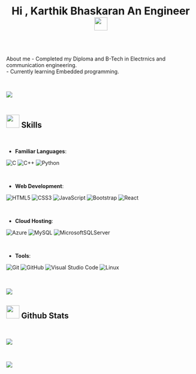 <h1 align="center">
   <b>Hi , Karthik Bhaskaran </b>
   <b>An Engineer </b>
   <img
     src="https://media.giphy.com/media/hvRJCLFzcasrR4ia7z/giphy.gif"
     width="35"
   />
 </h1>
 <br>
 
 
 <p>
    <br> About me <h/>
    - Completed my Diploma and B-Tech in Electrnics and communication engineering. </br>
    - Currently learning Embedded programming. </br>
 </p>
 <br>
 
 
 <img src="https://user-images.githubusercontent.com/73097560/115834477-dbab4500-a447-11eb-908a-139a6edaec5c.gif"><br><br>
 
 ## <img src="https://media2.giphy.com/media/QssGEmpkyEOhBCb7e1/giphy.gif?cid=ecf05e47a0n3gi1bfqntqmob8g9aid1oyj2wr3ds3mg700bl&rid=giphy.gif" width ="35"><b> Skills</b>
 <br>
 
 <p align="center">
 
   - **Familiar Languages**:
 
   ![C](https://img.shields.io/badge/C%20-%232370ED.svg?style=for-the-badge&logo=c&logoColor=white)
   ![C++](https://img.shields.io/badge/C++%20-%2300599C.svg?style=for-the-badge&logo=c%2B%2B&logoColor=white)
   ![Python](https://img.shields.io/badge/Python%20-%2314354C.svg?style=for-the-badge&logo=python&logoColor=white)
 
   <br>
 
   - **Web Development**:
 
   ![HTML5](https://img.shields.io/badge/html5-%23E34F26.svg?style=for-the-badge&logo=html5&logoColor=white)
   ![CSS3](https://img.shields.io/badge/css3-%231572B6.svg?style=for-the-badge&logo=css3&logoColor=white)
   ![JavaScript](https://img.shields.io/badge/javascript-%23323330.svg?style=for-the-badge&logo=javascript&logoColor=%23F7DF1E)
   ![Bootstrap](https://img.shields.io/badge/bootstrap-%23563D7C.svg?style=for-the-badge&logo=bootstrap&logoColor=white)
   ![React](https://img.shields.io/badge/react-%2320232a.svg?style=for-the-badge&logo=react&logoColor=%2361DAFB)
 
   <br>
 
   - **Cloud Hosting**:
 
   ![Azure](https://img.shields.io/badge/azure-%230072C6.svg?style=for-the-badge&logo=azure-devops&logoColor=white)
   ![MySQL](https://img.shields.io/badge/mysql-%2300f.svg?style=for-the-badge&logo=mysql&logoColor=white)
   ![MicrosoftSQLServer](https://img.shields.io/badge/Microsoft%20SQL%20Sever-CC2927?style=for-the-badge&logo=microsoft%20sql%20server&logoColor=white)
 
   <br>
 
   - **Tools**:
 
   ![Git](https://img.shields.io/badge/git-%23F05033.svg?style=for-the-badge&logo=git&logoColor=white)
   ![GitHub](https://img.shields.io/badge/github-%23121011.svg?style=for-the-badge&logo=github&logoColor=white)
   ![Visual Studio
   Code](https://img.shields.io/badge/Visual%20Studio%20Code-0078d7.svg?style=for-the-badge&logo=visual-studio-code&logoColor=white)
   ![Linux](https://img.shields.io/badge/Linux-FCC624?style=for-the-badge&logo=linux&logoColor=black)
 
   <br>
   <br>
 
   <img src="https://user-images.githubusercontent.com/73097560/115834477-dbab4500-a447-11eb-908a-139a6edaec5c.gif">
 
   <br>

   ## <img src="https://media.giphy.com/media/iY8CRBdQXODJSCERIr/giphy.gif" width="35"><b> Github Stats </b>
<br>

<div>

   <a href="https://github.com/KarthikBhaskaran22">
 
   ![](https://github-readme-stats.vercel.app/api/top-langs/?username=KarthikBhaskaran22&theme=radical&hide_border=false&include_all_commits=true&count_private=false&layout=compact)
   
   <br />
   
   ![](https://github-readme-streak-stats.herokuapp.com/?user=KarthikBhaskaran22&theme=radical&hide_border=false)
   
   </a>

</div>
 
